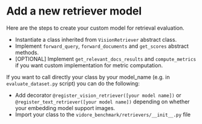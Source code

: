 # Add a new retriever model 

Here are the steps to create your custom model for retrieval evaluation.

- Instantiate a class inherited from `VisionRetriever` abstract class. 
- Implement `forward_query`, `forward_documents` and `get_scores` abstract methods. 
- [OPTIONAL] Implement `get_relevant_docs_results` and `compute_metrics` if you want custom implementation for metric computation.


If you want to call directly your class by your model_name (e.g. in  `evaluate_dataset.py` script) you can do the following:

- Add decorator `@register_vision_retriever([your model name])` or `@register_text_retriever([your model name])` depending on whether your embedding model support images.
- Import your class to the `vidore_benchmark/retrievers/__init__.py` file


